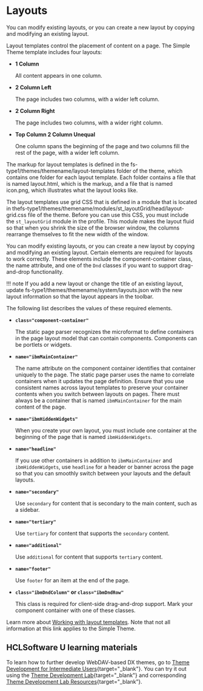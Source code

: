 # Layouts

You can modify existing layouts, or you can create a new layout by copying and modifying an existing layout.

Layout templates control the placement of content on a page. The Simple Theme template includes four layouts:

-   **1 Column**

    All content appears in one column.

-   **2 Column Left**

    The page includes two columns, with a wider left column.

-   **2 Column Right**

    The page includes two columns, with a wider right column.

-   **Top Column 2 Column Unequal**

    One column spans the beginning of the page and two columns fill the rest of the page, with a wider left column.


The markup for layout templates is defined in the fs-type1/themes/themename/layout-templates folder of the theme, which contains one folder for each layout template. Each folder contains a file that is named layout.html, which is the markup, and a file that is named icon.png, which illustrates what the layout looks like.

The layout templates use grid CSS that is defined in a module that is located in thefs-type1/themes/themename/modules/st\_layoutGrid/head/layout-grid.css file of the theme. Before you can use this CSS, you must include the `st_layoutGrid` module in the profile. This module makes the layout fluid so that when you shrink the size of the browser window, the columns rearrange themselves to fit the new width of the window.

You can modify existing layouts, or you can create a new layout by copying and modifying an existing layout. Certain elements are required for layouts to work correctly. These elements include the component-container class, the name attribute, and one of the `Dnd` classes if you want to support drag-and-drop functionality.

!!! note
    If you add a new layout or change the title of an existing layout, update fs-type1/themes/themename/system/layouts.json with the new layout information so that the layout appears in the toolbar.

The following list describes the values of these required elements.

-   **`class="component-container"`**

    The static page parser recognizes the microformat to define containers in the page layout model that can contain components. Components can be portlets or widgets.

-   **`name="ibmMainContainer"`**

    The name attribute on the component container identifies that container uniquely to the page. The static page parser uses the name to correlate containers when it updates the page definition. Ensure that you use consistent names across layout templates to preserve your container contents when you switch between layouts on pages. There must always be a container that is named `ibmMainContainer` for the main content of the page.

-   **`name="ibmHiddenWidgets"`**

    When you create your own layout, you must include one container at the beginning of the page that is named `ibmHiddenWidgets`.

-   **`name="headline"`**

    If you use other containers in addition to `ibmMainContainer` and `ibmHiddenWidgets`, use `headline` for a header or banner across the page so that you can smoothly switch between your layouts and the default layouts.

-   **`name="secondary"`**

    Use `secondary` for content that is secondary to the main content, such as a sidebar.

-   **`name="tertiary"`**

    Use `tertiary` for content that supports the `secondary` content.

-   **`name="additional"`**

    Use `additional` for content that supports `tertiary` content.

-   **`name="footer"`**

    Use `footer` for an item at the end of the page.

-   **`class="ibmDndColumn"` or `class="ibmDndRow"`**

    This class is required for client-side drag-and-drop support. Mark your component container with one of these classes.

Learn more about [Working with layout templates](../customizing_theme/layouts/themeopt_cust_layouttemp.md). Note that not all information at this link applies to the Simple Theme.

## HCLSoftware U learning materials

To learn how to further develop WebDAV-based DX themes, go to [Theme Development for Intermediate Users](https://hclsoftwareu.hcltechsw.com/component/axs/?view=sso_config&id=3&forward=https%3A%2F%2Fhclsoftwareu.hcltechsw.com%2Fcourses%2Flesson%2F%3Fid%3D3462){target="_blank"}. You can try it out using the [Theme Development Lab](https://hclsoftwareu.hcltechsw.com/images/Lc4sMQCcN5uxXmL13gSlsxClNTU3Mjc3NTc4MTc2/DS_Academy/DX/Developer/HDX-DEV-200_Theme_Development.pdf){target="_blank"} and corresponding [Theme Development Lab Resources](https://hclsoftwareu.hcltechsw.com/images/Lc4sMQCcN5uxXmL13gSlsxClNTU3Mjc3NTc4MTc2/DS_Academy/DX/Developer/HDX-DEV-200_Theme_Development_Lab_Resources.zip){target="_blank”}.
